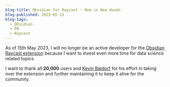 ```yaml
---
blog-title: Obsidian for Raycast - Now in New Hands
blog-published: 2023-05-15
blog-tags:
  - Obsidian
  - EN
  - Raycast
---
```


As of 15th May 2023, I will no longer be an active developer for the [Obsidian Raycast extension](https://www.raycast.com/KevinBatdorf/obsidian) because I want to invest even more time for data science related topics. 

I want to thank all **20,000** users and [Kevin Batdorf](https://github.com/KevinBatdorf/) for his effort in taking over the extension and further maintaining it to keep it alive for the community.


